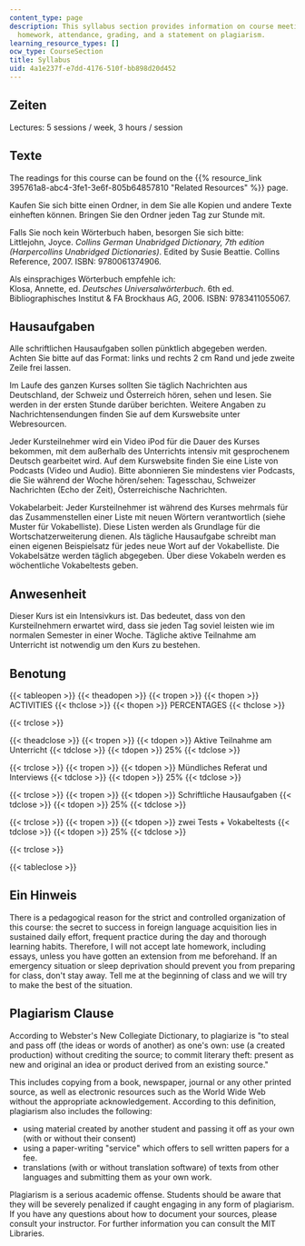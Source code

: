 ```yaml
---
content_type: page
description: This syllabus section provides information on course meeting times, readings,
  homework, attendance, grading, and a statement on plagiarism.
learning_resource_types: []
ocw_type: CourseSection
title: Syllabus
uid: 4a1e237f-e7dd-4176-510f-bb898d20d452
---
```


Zeiten
------

Lectures: 5 sessions / week, 3 hours / session

Texte
-----

The readings for this course can be found on the {{% resource_link 395761a8-abc4-3fe1-3e6f-805b64857810 "Related Resources" %}} page.

Kaufen Sie sich bitte einen Ordner, in dem Sie alle Kopien und andere Texte einheften können. Bringen Sie den Ordner jeden Tag zur Stunde mit.

Falls Sie noch kein Wörterbuch haben, besorgen Sie sich bitte:  
Littlejohn, Joyce. _Collins German Unabridged Dictionary, 7th edition (Harpercollins Unabridged Dictionaries)_. Edited by Susie Beattie. Collins Reference, 2007. ISBN: 9780061374906.

Als einsprachiges Wörterbuch empfehle ich:  
Klosa, Annette, ed. _Deutsches Universalwörterbuch_. 6th ed. Bibliographisches Institut & FA Brockhaus AG, 2006. ISBN: 9783411055067.

Hausaufgaben
------------

Alle schriftlichen Hausaufgaben sollen pünktlich abgegeben werden. Achten Sie bitte auf das Format: links und rechts 2 cm Rand und jede zweite Zeile frei lassen.

Im Laufe des ganzen Kurses sollten Sie täglich Nachrichten aus Deutschland, der Schweiz und Österreich hören, sehen und lesen. Sie werden in der ersten Stunde darüber berichten. Weitere Angaben zu Nachrichtensendungen finden Sie auf dem Kurswebsite unter Webresourcen.

Jeder Kursteilnehmer wird ein Video iPod für die Dauer des Kurses bekommen, mit dem außerhalb des Unterrichts intensiv mit gesprochenem Deutsch gearbeitet wird. Auf dem Kurswebsite finden Sie eine Liste von Podcasts (Video und Audio). Bitte abonnieren Sie mindestens vier Podcasts, die Sie während der Woche hören/sehen: Tagesschau, Schweizer Nachrichten (Echo der Zeit), Österreichische Nachrichten.

Vokabelarbeit: Jeder Kursteilnehmer ist während des Kurses mehrmals für das Zusammenstellen einer Liste mit neuen Wörtern verantwortlich (siehe Muster für Vokabelliste). Diese Listen werden als Grundlage für die Wortschatzerweiterung dienen. Als tägliche Hausaufgabe schreibt man einen eigenen Beispielsatz für jedes neue Wort auf der Vokabelliste. Die Vokabelsätze werden täglich abgegeben. Über diese Vokabeln werden es wöchentliche Vokabeltests geben.

Anwesenheit
-----------

Dieser Kurs ist ein Intensivkurs ist. Das bedeutet, dass von den Kursteilnehmern erwartet wird, dass sie jeden Tag soviel leisten wie im normalen Semester in einer Woche. Tägliche aktive Teilnahme am Unterricht ist notwendig um den Kurs zu bestehen.

Benotung
--------

{{< tableopen >}}
{{< theadopen >}}
{{< tropen >}}
{{< thopen >}}
ACTIVITIES
{{< thclose >}}
{{< thopen >}}
PERCENTAGES
{{< thclose >}}

{{< trclose >}}

{{< theadclose >}}
{{< tropen >}}
{{< tdopen >}}
Aktive Teilnahme am Unterricht
{{< tdclose >}}
{{< tdopen >}}
25%
{{< tdclose >}}

{{< trclose >}}
{{< tropen >}}
{{< tdopen >}}
Mündliches Referat und Interviews
{{< tdclose >}}
{{< tdopen >}}
25%
{{< tdclose >}}

{{< trclose >}}
{{< tropen >}}
{{< tdopen >}}
Schriftliche Hausaufgaben
{{< tdclose >}}
{{< tdopen >}}
25%
{{< tdclose >}}

{{< trclose >}}
{{< tropen >}}
{{< tdopen >}}
zwei Tests + Vokabeltests
{{< tdclose >}}
{{< tdopen >}}
25%
{{< tdclose >}}

{{< trclose >}}

{{< tableclose >}}

Ein Hinweis
-----------

There is a pedagogical reason for the strict and controlled organization of this course: the secret to success in foreign language acquisition lies in sustained daily effort, frequent practice during the day and thorough learning habits. Therefore, I will not accept late homework, including essays, unless you have gotten an extension from me beforehand. If an emergency situation or sleep deprivation should prevent you from preparing for class, don't stay away. Tell me at the beginning of class and we will try to make the best of the situation.

Plagiarism Clause
-----------------

According to Webster's New Collegiate Dictionary, to plagiarize is "to steal and pass off (the ideas or words of another) as one's own: use (a created production) without crediting the source; to commit literary theft: present as new and original an idea or product derived from an existing source."

This includes copying from a book, newspaper, journal or any other printed source, as well as electronic resources such as the World Wide Web without the appropriate acknowledgement. According to this definition, plagiarism also includes the following:

*   using material created by another student and passing it off as your own (with or without their consent)
*   using a paper-writing "service" which offers to sell written papers for a fee.
*   translations (with or without translation software) of texts from other languages and submitting them as your own work.

Plagiarism is a serious academic offense. Students should be aware that they will be severely penalized if caught engaging in any form of plagiarism. If you have any questions about how to document your sources, please consult your instructor. For further information you can consult the MIT Libraries.